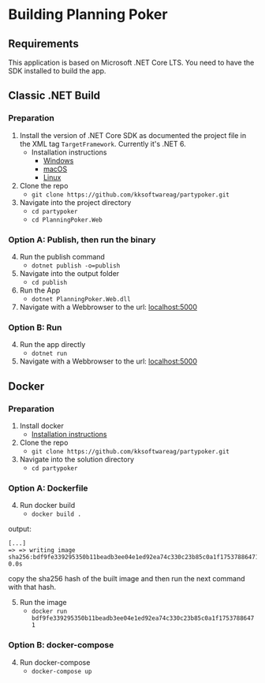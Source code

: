 # Building Planning Poker
## Requirements
This application is based on Microsoft .NET Core LTS. You need to have the SDK installed to build the app.

## Classic .NET Build
### Preparation
1. Install the version of .NET Core SDK as documented the project file in the XML tag `TargetFramework`. Currently it's .NET 6.
	* Installation instructions
		* [Windows](https://docs.microsoft.com/en-us/dotnet/core/install/windows?tabs=net60)
		* [macOS](https://docs.microsoft.com/en-us/dotnet/core/install/macos)
		* [Linux](https://docs.microsoft.com/en-us/dotnet/core/install/linux)
2. Clone the repo
	* `git clone https://github.com/kksoftwareag/partypoker.git`
3. Navigate into the project directory
	* `cd partypoker`
	* `cd PlanningPoker.Web`

### Option A: Publish, then run the binary
4. Run the publish command
	* `dotnet publish -o=publish`
5. Navigate into the output folder
	* `cd publish`
6. Run the App
	* `dotnet PlanningPoker.Web.dll`
7. Navigate with a Webbrowser to the url: [localhost:5000](http://localhost:5000)

### Option B: Run
4. Run the app directly
	* `dotnet run`
5. Navigate with a Webbrowser to the url: [localhost:5000](http://localhost:5000)

## Docker
### Preparation
1. Install docker
	* [Installation instructions](https://docs.docker.com/engine/install/)
2. Clone the repo
	* `git clone https://github.com/kksoftwareag/partypoker.git`
3. Navigate into the solution directory
	* `cd partypoker`

### Option A: Dockerfile
4. Run docker build
	* `docker build .`

output:
```
[...]
=> => writing image sha256:bdf9fe339295350b11beadb3ee04e1ed92ea74c330c23b85c0a1f17537886471                       0.0s
```
copy the sha256 hash of the built image and then run the next command with that hash.

5. Run the image
	* `docker run bdf9fe339295350b11beadb3ee04e1ed92ea74c330c23b85c0a1f17537886471`

### Option B: docker-compose
4. Run docker-compose
	* `docker-compose up`
